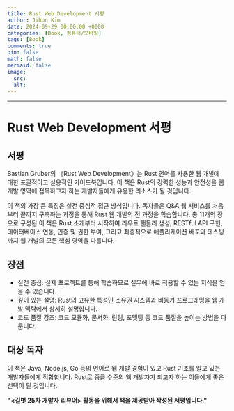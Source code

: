 ```yaml
---
title: Rust Web Development 서평
author: Jihun Kim
date: 2024-09-29 00:00:00 +0000
categories: [Book, 컴퓨터/모바일]
tags: [Book]
comments: true
pin: false
math: false
mermaid: false
image:
  src: 
  alt:
---
```

---

# Rust Web Development 서평

## 서평
Bastian Gruber의 《Rust Web Development》는 Rust 언어를 사용한 웹 개발에 대한 포괄적이고 실용적인 가이드북입니다. 이 책은 Rust의 강력한 성능과 안전성을 웹 개발 영역에 접목하고자 하는 개발자들에게 유용한 리소스가 될 것입니다.

이 책의 가장 큰 특징은 실전 중심적 접근 방식입니다. 독자들은 Q&A 웹 서비스를 처음부터 끝까지 구축하는 과정을 통해 Rust 웹 개발의 전 과정을 학습합니다. 총 11개의 장으로 구성된 이 책은 Rust 소개부터 시작하여 라우트 핸들러 생성, RESTful API 구현, 데이터베이스 연동, 인증 및 권한 부여, 그리고 최종적으로 애플리케이션 배포와 테스팅까지 웹 개발의 모든 핵심 영역을 다룹니다.

## 장점
- 실전 중심: 실제 프로젝트를 통해 학습하므로 실무에 바로 적용할 수 있는 지식을 얻을 수 있습니다.
- 깊이 있는 설명: Rust의 고유한 특성인 소유권 시스템과 비동기 프로그래밍을 웹 개발 맥락에서 상세히 설명합니다.
- 코드 품질 강조: 코드 모듈화, 문서화, 린팅, 포맷팅 등 코드 품질을 높이는 방법을 다룹니다.

## 대상 독자
이 책은 Java, Node.js, Go 등의 언어로 웹 개발 경험이 있고 Rust 기초를 알고 있는 개발자들에게 적합합니다. Rust로 중급 수준의 웹 개발자가 되고자 하는 이들에게 좋은 선택이 될 것입니다.

**"\<길벗 25차 개발자 리뷰어\> 활동을 위해서 책을 제공받아 작성된 서평입니다."**